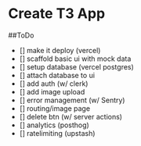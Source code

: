 # Create T3 App

##ToDo

- [] make it deploy (vercel)
- [] scaffold basic ui with mock data
- [] setup database (vercel postgres)
- [] attach database to ui
- [] add auth (w/ clerk)
- [] add image upload
- [] error management (w/ Sentry)
- [] routing/image page
- [] delete btn (w/ server actions)
- [] analytics (posthog)
- [] ratelimiting (upstash)

